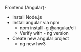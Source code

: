 Frontend (Angular)-
  - Install Node.js
  - Install angular via npm
    - npm install -g @angular/cli
    - Verify with - ng version
  - Create new angular project
    - ng new hw3